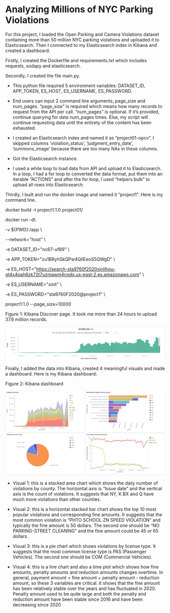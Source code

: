 # Analyzing Millions of NYC Parking Violations

 

For this project, I loaded the Open Parking and Camera Violations dataset containing more than 50 million NYC parking violations and uploaded it to Elasticsearch. Then I connected to my Elasticsearch index in Kibana and created a dashboard.

Firstly, I created the Dockerfile and requirements.txt which includes requests, sodapy and elasticsearch. 

Secondly, I created the file main.py. 

* This python file required 5 environment variables: DATASET_ID, APP_TOKEN, ES_HOST, ES_USERNAME, ES_PASSWORD. 

* End users can input 2 command line arguments, page_size and num_pages. “page_size” is required which means how many records to request from the API per call. “num_pages” is optional. If it’s provided, continue querying for data num_pages times. Else, my script will continue requesting data until the entirety of the content has been exhausted. 

* I created an Elasticsearch index and named it as “project01-opcv”. I skipped columns ‘violation_status’, ‘judgment_entry_date’, ’summons_image’ because there are too many NAs in these columns. 

* Got the Elasticsearch instance.

* I used a while loop to load data from API and upload it to Elasticsearch. In a loop, I had a for loop to converted the data format, put them into an iterable “ACTIONS” and after the for loop, I used “helpers.bulk” to upload all rows into Elasticsearch.

Thirdly, I built and run the docker image and named it “project1”. Here is my command line.

docker build -t project1:1.0 project01/

docker run -d\

 -v ${PWD}:/app \

 --network="host" \

 -e DATASET_ID="nc67-uf89" \

 -e APP_TOKEN="zu1BRyhSkQPw4QilEeoS5QWgD" \

 -e ES_HOST="https://search-sta9760f2020xinlihou-gt4x4qah6zk72t7uzmawm4nxdq.us-east-2.es.amazonaws.com" \

 -e ES_USERNAME="xinli" \

 -e ES_PASSWORD="sta9760F2020@project1" \

 project1:1.0 --page_size=10000



Figure 1: Kibana Discover page. It took me more than 24 hours to upload 37.6 million records. 

![figure1](assets/KibanaDiscoverPage.png)

Finally, I added the data into Kibana, created 4 meaningful visuals and made a dashboard. Here is my Kibana dashboard:

 Figure 2: Kibana dashboard

![Figure 2: Kibana dashboard](assets/kibanadashboard.png)

* Visual 1: this is a stacked area chart which shows the daily number of violations by county. The horizontal axis is “Issue date” and the vertical axis is the count of violations. It suggests that NY, K BX and Q have much more violations than other counties.
* Visual 2: this is a horizontal stacked bar chart shows the top 10 most popular violations and corresponding fine amounts. It suggests that the most common violation is “PHTO SCHOOL ZN SPEED VIOLATION” and typically the fine amount is 50 dollars. The second one should be “NO PARKING-STREET CLEANING” and the fine amount could be 45 or 65 dollars.

* Visual 3: this is a pie chart which shows violations by license type. It suggests that the most common license type is PAS (Passenger Vehicles). The second one should be COM (Commercial Vehicles).

* Visual 4: this is a line chart and also a time plot which shows how fine amounts, penalty amounts and reduction amounts changes overtime. In general, payment amount = fine amount + penalty amount - reduction amount, so these 3 variables are critical. It shows that the fine amount has been relatively stable over the years and has fluctuated in 2020. Penalty amount used to be quite large and both the penalty and reduction amount have been stable since 2016 and have been decreasing since 2020
